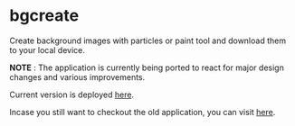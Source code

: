 # bgcreate
Create background images with particles or paint tool and download them to your local device.

**NOTE** : The application is currently being ported to react for major design changes and various improvements.

Current version is deployed [here](https://bgcreate.netlify.com/).

Incase you still want to checkout the old application, you can visit [here](https://rishichawda.github.io/bgcreate/).
